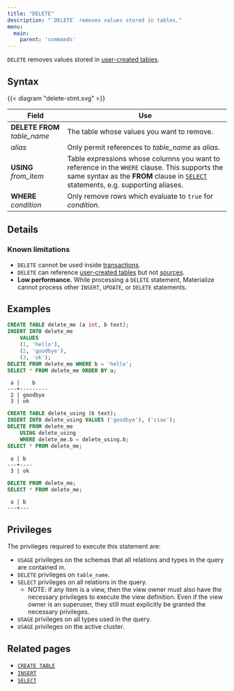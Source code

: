 ```yaml
---
title: "DELETE"
description: "`DELETE` removes values stored in tables."
menu:
  main:
    parent: 'commands'
---
```


`DELETE` removes values stored in [user-created tables](../create-table).

## Syntax

{{< diagram "delete-stmt.svg" >}}

Field | Use
------|-----
**DELETE FROM** _table_name_ | The table whose values you want to remove.
_alias_ | Only permit references to _table_name_ as _alias_.
**USING** _from_item_ | Table expressions whose columns you want to reference in the `WHERE` clause. This supports the same syntax as the **FROM** clause in [`SELECT`](../select) statements, e.g. supporting aliases.
**WHERE** _condition_ | Only remove rows which evaluate to `true` for _condition_.

## Details

### Known limitations

* `DELETE` cannot be used inside [transactions](../begin).
* `DELETE` can reference [user-created tables](../create-table) but not [sources](../create-source).
* **Low performance.** While processing a `DELETE` statement, Materialize cannot
  process other `INSERT`, `UPDATE`, or `DELETE` statements.

## Examples

```sql
CREATE TABLE delete_me (a int, b text);
INSERT INTO delete_me
    VALUES
    (1, 'hello'),
    (2, 'goodbye'),
    (3, 'ok');
DELETE FROM delete_me WHERE b = 'hello';
SELECT * FROM delete_me ORDER BY a;
```
```
 a |    b
---+---------
 2 | goodbye
 3 | ok
```
```sql
CREATE TABLE delete_using (b text);
INSERT INTO delete_using VALUES ('goodbye'), ('ciao');
DELETE FROM delete_me
    USING delete_using
    WHERE delete_me.b = delete_using.b;
SELECT * FROM delete_me;
```
```
 a | b
---+----
 3 | ok
```
```sql
DELETE FROM delete_me;
SELECT * FROM delete_me;
```
```
 a | b
---+---
```

## Privileges

The privileges required to execute this statement are:

- `USAGE` privileges on the schemas that all relations and types in the query are contained in.
- `DELETE` privileges on `table_name`.
- `SELECT` privileges on all relations in the query.
  - NOTE: if any item is a view, then the view owner must also have the necessary privileges to
    execute the view definition. Even if the view owner is an superuser, they still must explicitly be
    granted the necessary privileges.
- `USAGE` privileges on all types used in the query.
- `USAGE` privileges on the active cluster.

## Related pages

- [`CREATE TABLE`](../create-table)
- [`INSERT`](../insert)
- [`SELECT`](../select)
